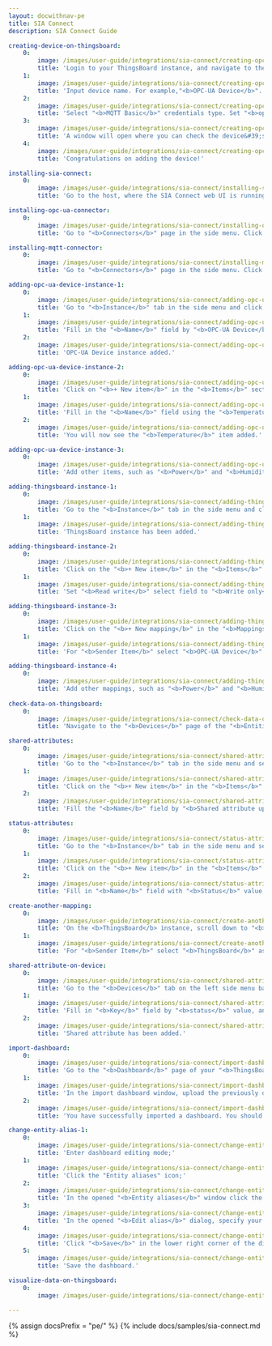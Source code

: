 ```yaml
---
layout: docwithnav-pe
title: SIA Connect
description: SIA Connect Guide

creating-device-on-thingsboard:
    0:
        image: /images/user-guide/integrations/sia-connect/creating-opc-ua-device-1-paas.png
        title: 'Login to your ThingsBoard instance, and navigate to the "<b>Devices</b>" page of the "<b>Entities</b>" section. By default, will be redirected to the "<b>All</b>" device group. Click on the "<b>plus</b>" icon in the top right corner of the table and then select "<b>Add new device</b>" from drop-down menu;'
    1:
        image: /images/user-guide/integrations/sia-connect/creating-opc-ua-device-2-paas.png
        title: 'Input device name. For example,"<b>OPC-UA Device</b>". Use the default device profile. Now, click the "<b>Credentials</b>" button;'
    2:
        image: /images/user-guide/integrations/sia-connect/creating-opc-ua-device-3-paas.png
        title: 'Select "<b>MQTT Basic</b>" credentials type. Set "<b>opcua_device</b>" as a client ID, "<b>sia_connect</b>" as a user name and use your own password. Click "<b>Add</b>";'
    3:
        image: /images/user-guide/integrations/sia-connect/creating-opc-ua-device-4-paas.png
        title: 'A window will open where you can check the device&#39;s connection to ThingsBoard. Close this window by clicking "<b>Close</b>" button;'
    4:
        image: /images/user-guide/integrations/sia-connect/creating-opc-ua-device-5-paas.png
        title: 'Congratulations on adding the device!'

installing-sia-connect:
    0:
        image: /images/user-guide/integrations/sia-connect/installing-sia-connect-1-paas.png
        title: 'Go to the host, where the SIA Connect web UI is running.'

installing-opc-ua-connector:
    0:
        image: /images/user-guide/integrations/sia-connect/installing-opc-ua-connector-1-paas.png
        title: 'Go to "<b>Connectors</b>" page in the side menu. Click on "<b>Search for Connector to download & install</b>" input field, and start typing the connector name - "<b>OPC-UA</b>". Find "<b>OPC-UA Client</b>", and download it by clicking the appropriate button. <b>OPC-UA</b> connector installed.'

installing-mqtt-connector:
    0:
        image: /images/user-guide/integrations/sia-connect/installing-mqtt-connector-1-paas.png
        title: 'Go to "<b>Connectors</b>" page in the side menu. Click on "<b>Search for Connector to download & install</b>" input field and type "<b>MQTT</b>". Find "<b>MQTT</b>", and download it by clicking the appropriate button. <b>MQTT</b> connector installed.'

adding-opc-ua-device-instance-1:
    0:
        image: /images/user-guide/integrations/sia-connect/adding-opc-ua-device-instance-1-paas.png
        title: 'Go to "<b>Instance</b>" tab in the side menu and click "<b>+ Add new instance</b>" button;'
    1:
        image: /images/user-guide/integrations/sia-connect/adding-opc-ua-device-instance-2-paas.png
        title: 'Fill in the "<b>Name</b>" field by "<b>OPC-UA Device</b>" value, and "<b>“Address</b>" field by "<b>opc.tcp://127.0.0.1:4840/freeopcua/server/</b>" value. Also, don’t forget to disable security settings. Then, click the "<b>Save instance</b>" button;'
    2:
        image: /images/user-guide/integrations/sia-connect/adding-opc-ua-device-instance-3-paas.png
        title: 'OPC-UA Device instance added.'

adding-opc-ua-device-instance-2:
    0:
        image: /images/user-guide/integrations/sia-connect/adding-opc-ua-device-instance-4-paas.png
        title: 'Click on "<b>+ New item</b>" in the "<b>Items</b>" section;'
    1:
        image: /images/user-guide/integrations/sia-connect/adding-opc-ua-device-instance-5-paas.png
        title: 'Fill in the "<b>Name</b>" field using the "<b>Temperature</b>" value, set the "<b>Read write</b>" field to "<b>Read only</b>" option, and fill in the "<b>Identifier</b>" field by "<b>ns=2;i=13</b>" value. Then, click the "<b>Save item</b>" button;'
    2:
        image: /images/user-guide/integrations/sia-connect/adding-opc-ua-device-instance-6-paas.png
        title: 'You will now see the "<b>Temperature</b>" item added.'

adding-opc-ua-device-instance-3:
    0:
        image: /images/user-guide/integrations/sia-connect/adding-opc-ua-device-instance-7-paas.png
        title: 'Add other items, such as "<b>Power</b>" and "<b>Humidity</b>".'

adding-thingsboard-instance-1:
    0:
        image: /images/user-guide/integrations/sia-connect/adding-thingsboard-instance-1-paas.png
        title: 'Go to the "<b>Instance</b>" tab in the side menu and click "<b>+ Add new instance</b>" button. Fill in the input fields "<b>Name</b>", "<b>Address</b>", "<b>Port</b>", "<b>Username</b>", "<b>Device id</b>", "<b>Password</b>" with the values shown in the screenshot below. Click "<b>Save instance</b>" button;'
    1:
        image: /images/user-guide/integrations/sia-connect/adding-thingsboard-instance-2-paas.png
        title: 'ThingsBoard instance has been added.'

adding-thingsboard-instance-2:
    0:
        image: /images/user-guide/integrations/sia-connect/adding-thingsboard-instance-3-paas.png
        title: 'Click on the "<b>+ New item</b>" in the "<b>Items</b>" section;'
    1:
        image: /images/user-guide/integrations/sia-connect/adding-thingsboard-instance-4-paas.png
        title: 'Set "<b>Read write</b>" select field to "<b>Write only</b>" option, fill in "<b>Topic</b>" field by "<b>v1/devices/me/telemetry</b>" value and "<b>Input template</b>" field by "<b>{%ITEM.NAME%: %VALUE%}</b>" value. Click on "<b>Save item</b>" button. Publish data item has been added.'

adding-thingsboard-instance-3:
    0:
        image: /images/user-guide/integrations/sia-connect/adding-thingsboard-instance-5-paas.png
        title: 'Click on the "<b>+ New mapping</b>" in the "<b>Mappings on ThingsBoard</b>" section;'
    1:
        image: /images/user-guide/integrations/sia-connect/adding-thingsboard-instance-6-paas.png
        title: 'For "<b>Sender Item</b>" select "<b>OPC-UA Device</b>" as instance and "<b>Temperature</b>" as "<b>Item</b>". For "<b>Receiver item</b>" select "<b>ThingsBoard</b>" as "<b>Instance</b>" and "<b>Publish data</b>" as "<b>Item</b>". Click on "<b>Save mapping</b>" button. Mapping has been added.'

adding-thingsboard-instance-4:
    0:
        image: /images/user-guide/integrations/sia-connect/adding-thingsboard-instance-7-paas.png
        title: 'Add other mappings, such as "<b>Power</b>" and "<b>Humidity</b>".'
  
check-data-on-thingsboard:
    0:
        image: /images/user-guide/integrations/sia-connect/check-data-on-thingsboard-1-paas.png
        title: 'Navigate to the "<b>Devices</b>" page of the "<b>Entities</b>" section of your <b>ThingsBoard</b> instance, and click on the OPC-UA Device row in the table to open device details. Navigate to the "<b>Latest telemetry</b>" tab. You must see incoming data.'

shared-attributes:
    0:
        image: /images/user-guide/integrations/sia-connect/shared-attributes-1-paas.png
        title: 'Go to the "<b>Instance</b>" tab in the side menu and select "<b>ThingsBoard</b>";'
    1:
        image: /images/user-guide/integrations/sia-connect/shared-attributes-2-paas.png
        title: 'Click on the "<b>+ New item</b>" in the "<b>Items</b>" section;'
    2:
        image: /images/user-guide/integrations/sia-connect/shared-attributes-3-paas.png
        title: 'Fill the "<b>Name</b>" field by "<b>Shared attribute update</b>" value, set "<b>Read write</b>" select field to "<b>Read only</b>" option, and fill in "<b>Topic</b>" field by "<b>v1/devices/me/attributes</b>" value. Click on "<b>Save item</b>" button. Item has been added.'

status-attributes:
    0:
        image: /images/user-guide/integrations/sia-connect/status-attributes-1-paas.png
        title: 'Go to the "<b>Instance</b>" tab in the side menu and select <b>OPC-UA Device</b>;'
    1:
        image: /images/user-guide/integrations/sia-connect/status-attributes-2-paas.png
        title: 'Click on the "<b>+ New item</b>" in the "<b>Items</b>" section;'
    2:
        image: /images/user-guide/integrations/sia-connect/status-attributes-3-paas.png
        title: 'Fill in "<b>Name</b>" field with "<b>Status</b>" value, set "<b>Read write</b>" select field to "<b>Read and Write</b>", fill in "<b>Post-processing (reading)</b>" field by <b>“%VALUE%”</b>, and fill in "<b>Identifier</b>" field by "<b>ns=4;s=Status_s</b>". Click on "<b>Save item</b>" button. Item added.'

create-another-mapping:
    0:
        image: /images/user-guide/integrations/sia-connect/create-another-mapping-1-paas.png
        title: 'On the <b>ThingsBoard</b> instance, scroll down to "<b>Mappings</b>" section and click on "<b>+ New Mapping</b>" button;'
    1:
        image: /images/user-guide/integrations/sia-connect/create-another-mapping-2-paas.png
        title: 'For "<b>Sender Item</b>" select "<b>ThingsBoard</b>" as instance and "<b>Shared attribute update</b>" as "<b>Item</b>". For "<b>Receiver item</b>" select "<b>OPC-UA Device</b>" as instance and "<b>Status</b>" as "<b>Item</b>". Paste "<b>%VALUE.status%</b>" to the "<b>Custom value</b>" field. Click on "<b>Save mapping</b>" button;'

shared-attribute-on-device:
    0:
        image: /images/user-guide/integrations/sia-connect/shared-attribute-on-device-1-paas.png
        title: 'Go to the "<b>Devices</b>" tab on the left side menu bar. Click on "<b>OPC-UA Device</b>", and navigate to the "<b>Attributes</b>" tab. Select "<b>Shared attributes</b>" from dropdown field, and click on "<b>plus</b>" button for create new one;'
    1:
        image: /images/user-guide/integrations/sia-connect/shared-attribute-on-device-2-paas.png
        title: 'Fill in "<b>Key</b>" field by "<b>status</b>" value, and select "<b>Boolean</b>" data type from dropdown field. Then, click on "<b>Add</b>";'
    2:
        image: /images/user-guide/integrations/sia-connect/shared-attribute-on-device-3-paas.png
        title: 'Shared attribute has been added.'

import-dashboard:
    0:
        image: /images/user-guide/integrations/sia-connect/import-dashboard-1-paas.png
        title: 'Go to the "<b>Dashboard</b>" page of your "<b>ThingsBoard</b>" instance. By default, you will be redirected to the "<b>All</b>" device group. Click on the "<b>plus</b>" icon in the top right corner of the table and then select "<b>Import dashboard</b>" from drop-down menu;'
    1:
        image: /images/user-guide/integrations/sia-connect/import-dashboard-2-paas.png
        title: 'In the import dashboard window, upload the previously downloaded dashboard configuration JSON file, and click "<b>Import</b>";'
    2:
        image: /images/user-guide/integrations/sia-connect/import-dashboard-3-paas.png
        title: 'You have successfully imported a dashboard. You should open it.'

change-entity-alias-1:
    0:
        image: /images/user-guide/integrations/sia-connect/change-entity-alias-1-paas.png
        title: 'Enter dashboard editing mode;'
    1:
        image: /images/user-guide/integrations/sia-connect/change-entity-alias-2-paas.png
        title: 'Click the "Entity aliases" icon;'
    2:
        image: /images/user-guide/integrations/sia-connect/change-entity-alias-3-paas.png
        title: 'In the opened "<b>Entity aliases</b>" window click the "<b>Edit alias</b>" icon opposite the "<b>OPC-UA Device</b>" alias;'
    3:
        image: /images/user-guide/integrations/sia-connect/change-entity-alias-4-paas.png
        title: 'In the opened "<b>Edit alias</b>" dialog, specify your <b>OPC-UA Device</b>. A filter type should be "<b>Single entity</b>". Click the "<b>Save</b>" button;'
    4:
        image: /images/user-guide/integrations/sia-connect/change-entity-alias-5-paas.png
        title: 'Click "<b>Save</b>" in the lower right corner of the dialog box;'
    5:
        image: /images/user-guide/integrations/sia-connect/change-entity-alias-6-paas.png
        title: 'Save the dashboard.'

visualize-data-on-thingsboard:
    0:
        image: /images/user-guide/integrations/sia-connect/change-entity-alias-7-paas.png

---
```


{% assign docsPrefix = "pe/" %}
{% include docs/samples/sia-connect.md %}